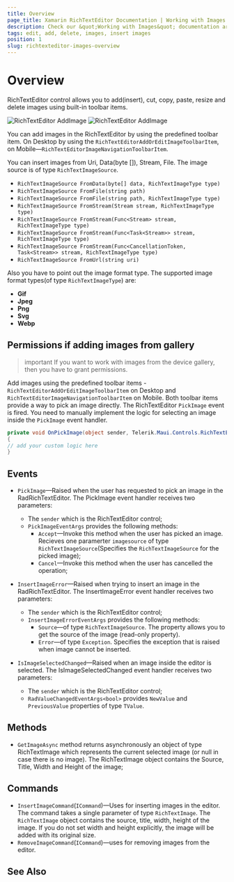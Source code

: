 ```yaml
---
title: Overview
page_title: Xamarin RichTextEditor Documentation | Working with Images
description: Check our &quot;Working with Images&quot; documentation article for Telerik RichTextEditor for Xamarin control.
tags: edit, add, delete, images, insert images
position: 1
slug: richtexteditor-images-overview
---
```


# Overview

RichTextEditor control allows you to add(insert), cut, copy, paste, resize and delete images using built-in toolbar items. 

![RichTextEditor AddImage](../images/add-image-toolbar-item.png) 
![RichTextEditor AddImage](../images/rte-edit-image-toolbar-items.png)

You can add images in the RichTextEditor by using the predefined toolbar item. On Desktop by using the `RichTextEditorAddOrEditImageToolbarItem`, on Mobile&mdash;`RichTextEditorImageNavigationToolbarItem`.

You can insert images from Uri, Data(byte []), Stream, File. The image source is of type `RichTextImageSource`. 

* `RichTextImageSource FromData(byte[] data, RichTextImageType type)`
* `RichTextImageSource FromFile(string path)`
* `RichTextImageSource FromFile(string path, RichTextImageType type)`
* `RichTextImageSource FromStream(Stream stream, RichTextImageType type)`
* `RichTextImageSource FromStream(Func<Stream> stream, RichTextImageType type)`
* `RichTextImageSource FromStream(Func<Task<Stream>> stream, RichTextImageType type)`
* `RichTextImageSource FromStream(Func<CancellationToken, Task<Stream>> stream, RichTextImageType type)`
* `RichTextImageSource FromUrl(string uri)`


Also you have to point out the image format type. The supported image format types(of type `RichTextImageType`) are:

* **Gif**
* **Jpeg**
* **Png**
* **Svg**
* **Webp**

## Permissions if adding images from gallery

>important If you want to work with images from the device gallery, then you have to grant permissions.

Add images using the predefined toolbar items - `RichTextEditorAddOrEditImageToolbarItem` on Desktop and `RichTextEditorImageNavigationToolbarItem` on Mobile. Both toolbar items provide a way to pick an image directly. The RichTextEditor `PickImage` event is fired. You need to manually implement the logic for selecting an image inside the `PickImage` event handler. 

```C#
private void OnPickImage(object sender, Telerik.Maui.Controls.RichTextEditor.PickImageEventArgs e)
{
// add your custom logic here
}
```

## Events 

* `PickImage`&mdash;Raised when the user has requested to pick an image in the RadRichTextEditor. The PickImage event handler receives two parameters:
	* The `sender` which is the RichTextEditor control;
	* `PickImageEventArgs` provides the following methods:
		* `Accept`&mdash;Invoke this method when the user has picked an image. Recieves one paramerter `imagesource` of type `RichTextImageSource`(Specifies the `RichTextImageSource` for the picked image);
		* `Cancel`&mdash;Invoke this method when the user has cancelled the operation;

* `InsertImageError`&mdash;Raised when trying to insert an image in the RadRichTextEditor. The InsertImageError event handler receives two parameters:
	* The `sender` which is the RichTextEditor control;
	* `InsertImageErrorEventArgs` provides the following methods:
		* `Source`&mdash;of type `RichTextImageSource`. The property allows you to get the source of the image (read-only property).
		* `Error`&mdash;of type `Exception`. Specifies the exception that is raised when image cannot be inserted.

* `IsImageSelectedChanged`&mdash;Raised when an image inside the editor is selected. The IsImageSelectedChanged event handler receives two parameters:
	* The `sender` which is the RichTextEditor control;
	* `RadValueChangedEventArgs<bool>` provides `NewValue` and `PreviousValue` properties of type `TValue`.

## Methods

* `GetImageAsync` method returns asynchronously an object of type RichTextImage which represents the current selected image (or null in case there is no image). The RichTextImage object contains the Source, Title, Width and Height of the image;

## Commands

* `InsertImageCommand`(`ICommand`)&mdash;Uses for inserting images in the editor. The command takes a single parameter of type `RichTextImage`. The `RichTextImage` object contains the source, title, width, height of the image. If you do not set width and height explicitly, the image will be added with its original size. 
* `RemoveImageCommand`(`ICommand`)&mdash;uses for removing images from the editor.

## See Also

